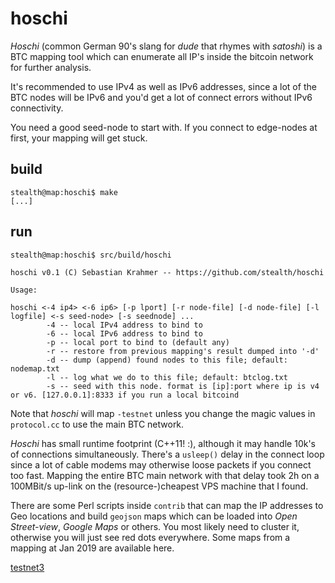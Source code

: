 hoschi
======

*Hoschi* (common German 90's slang for *dude* that rhymes with *satoshi*) is
a BTC mapping tool which can enumerate all IP's inside the bitcoin network
for further analysis.

It's recommended to use IPv4 as well as IPv6 addresses, since a lot of the
BTC nodes will be IPv6 and you'd get a lot of connect errors without IPv6
connectivity.

You need a good seed-node to start with. If you connect to edge-nodes at
first, your mapping will get stuck.

build
-----

```
stealth@map:hoschi$ make
[...]

```


run
---

```
stealth@map:hoschi$ src/build/hoschi

hoschi v0.1 (C) Sebastian Krahmer -- https://github.com/stealth/hoschi

Usage:

hoschi <-4 ip4> <-6 ip6> [-p lport] [-r node-file] [-d node-file] [-l logfile] <-s seed-node> [-s seednode] ...
        -4 -- local IPv4 address to bind to
        -6 -- local IPv6 address to bind to
        -p -- local port to bind to (default any)
        -r -- restore from previous mapping's result dumped into '-d'
        -d -- dump (append) found nodes to this file; default: nodemap.txt
        -l -- log what we do to this file; default: btclog.txt
        -s -- seed with this node. format is [ip]:port where ip is v4 or v6. [127.0.0.1]:8333 if you run a local bitcoind

```

Note that *hoschi* will map `-testnet` unless you change the magic values in
`protocol.cc` to use the main BTC network.

*Hoschi* has small runtime footprint (C++11! :), although it may handle 10k's
of connections simultaneously. There's a `usleep()` delay in the connect loop
since a lot of cable modems may otherwise loose packets if you connect too
fast. Mapping the entire BTC main network with that delay took 2h on a
100MBit/s up-link on the (resource-)cheapest VPS machine that I found.

There are some Perl scripts inside `contrib` that can map the IP addresses to
Geo locations and build `geojson` maps which can be loaded into
*Open Street-view*, *Google Maps* or others. You most likely need to cluster
it, otherwise you will just see red dots everywhere. Some maps from a mapping
at Jan 2019 are available here.

[testnet3](https://github.com/stealth/maps/blob/master/testnet3.geojson)

